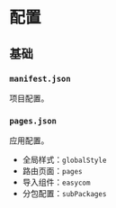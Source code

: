 # 配置

## 基础

### `manifest.json`

项目配置。

### `pages.json`

应用配置。

- 全局样式：`globalStyle`
- 路由页面：`pages`
- 导入组件：`easycom`
- 分包配置：`subPackages`
